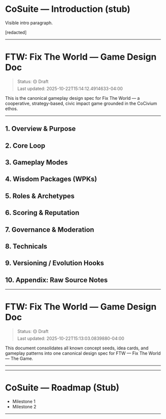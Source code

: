 <!-- SOURCE: ../index/INTRO.md -->

# CoSuite — Introduction (stub)

Visible intro paragraph.

[redacted]



---


<!-- SOURCE: ../../../Games/FTW/design/GameDesignDoc.md -->

# FTW: Fix The World — Game Design Doc

> Status: 🟡 Draft  
> Last updated: 2025-10-22T15:14:12.4914633-04:00

This is the canonical gameplay design spec for Fix The World — a cooperative, strategy-based, civic impact game grounded in the CoCivium ethos.

---

## 1. Overview & Purpose

## 2. Core Loop

## 3. Gameplay Modes

## 4. Wisdom Packages (WPKs)

## 5. Roles & Archetypes

## 6. Scoring & Reputation

## 7. Governance & Moderation

## 8. Technicals

## 9. Versioning / Evolution Hooks

## 10. Appendix: Raw Source Notes

---
# FTW: Fix The World — Game Design Doc

> Status: 🟡 Draft  
> Last updated: 2025-10-22T15:13:03.0839880-04:00

This document consolidates all known concept seeds, idea cards, and gameplay patterns into one canonical design spec for FTW — Fix The World — The Game.

---




---


<!-- SOURCE: ../index/ROADMAP.md -->

# CoSuite — Roadmap (Stub)
- Milestone 1
- Milestone 2



---


